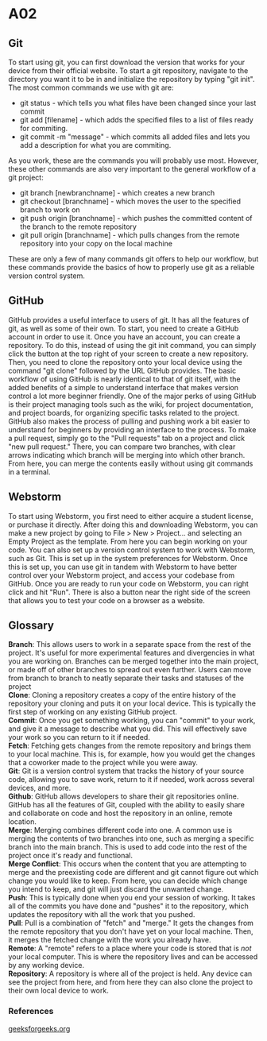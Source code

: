 # A02

## Git
To start using git, you can first download the version that works for your device from their official website. To start a git repository, navigate to the directory you want it to be in and initialize the repository by typing "git init". The most common commands we use with git are: 
- git status - which tells you what files have been changed since your last commit
- git add [filename] - which adds the specified files to a list of files ready for commiting.
- git commit -m "message" - which commits all added files and lets you add a description for what you are commiting.

As you work, these are the commands you will probably use most. However, these other commands are also very important to the general workflow of a git project:
- git branch [newbranchname] - which creates a new branch
- git checkout [branchname] - which moves the user to the specified branch to work on
- git push origin [branchname] - which pushes the committed content of the branch to the remote repository
- git pull origin [branchname] - which pulls changes from the remote repository into your copy on the local machine

These are only a few of many commands git offers to help our workflow, but these commands provide the basics of how to properly use git as a reliable version control system.
## GitHub
GitHub provides a useful interface to users of git. It has all the features of git, as well as some of their own. To start, you need to create a GitHub account in order to use it. Once you have an account, you can create a repository. To do this, instead of using the git init command, you can simply click the button at the top right of your screen to create a new repository. Then, you need to clone the repository onto your local device using the command "git clone" followed by the URL GitHub provides. The basic workflow of using GitHub is nearly identical to that of git itself, with the added benefits of a simple to understand interface that makes version control a lot more beginner friendly. One of the major perks of using GitHub is their project managing tools such as the wiki, for project documentation, and project boards, for organizing specific tasks related to the project. GitHub also makes the process of pulling and pushing work a bit easier to understand for beginners by providing an interface to the process. To make a pull request, simply go to the "Pull requests" tab on a project and click "new pull request." There, you can compare two branches, with clear arrows indicating which branch will be merging into which other branch. From here, you can merge the contents easily without using git commands in a terminal.
## Webstorm
To start using Webstorm, you first need to either acquire a student license, or purchase it directly. After doing this and downloading Webstorm, you can make a new project by going to File > New > Project... and selecting an Empty Project as the template. From here you can begin working on your code. You can also set up a version control system to work with Webstorm, such as Git. This is set up in the system preferences for Webstorm. Once this is set up, you can use git in tandem with Webstorm to have better control over your Webstorm project, and access your codebase from GitHub. Once you are ready to run your code on Webstorm, you can right click and hit "Run". There is also a button near the right side of the screen that allows you to test your code on a browser as a website.
## Glossary
<strong>Branch</strong>: This allows users to work in a separate space from the rest of the project. It's useful for more experimental features and divergencies in what you are working on. Branches can be merged together into the main project, or made off of other branches to spread out even further. Users can move from branch to branch to neatly separate their tasks and statuses of the project
<br><strong>Clone</strong>: Cloning a repository creates a copy of the entire history of the repository your cloning and puts it on your local device. This is typically the first step of working on any existing GitHub project.
<br><strong>Commit</strong>: Once you get something working, you can "commit" to your work, and give it a message to describe what you did. This will effectively save your work so you can return to it if needed.
<br><strong>Fetch</strong>: Fetching gets changes from the remote repository and brings them to your local machine. This is, for example, how you would get the changes that a coworker made to the project while you were away.
<br><strong>Git</strong>: Git is a version control system that tracks the history of your source code, allowing you to save work, return to it if needed, work across several devices, and more.
<br><strong>Github</strong>: GitHub allows developers to share their git repositories online. GitHub has all the features of Git, coupled with the ability to easily share and collaborate on code and host the repository in an online, remote location.
<br><strong>Merge</strong>: Merging combines different code into one. A common use is merging the contents of two branches into one, such as merging a specific branch into the main branch. This is used to add code into the rest of the project once it's ready and functional.
<br><strong>Merge Conflict</strong>: This occurs when the content that you are attempting to merge and the preexisting code are different and git cannot figure out which change you would like to keep. From here, you can decide which change you intend to keep, and git will just discard the unwanted change.
<br><strong>Push</strong>: This is typically done when you end your session of working. It takes all of the commits you have done and "pushes" it to the repository, which updates the repository with all the work that you pushed.
<br><strong>Pull</strong>: Pull is a combination of "fetch" and "merge." It gets the changes from the remote repository that you don't have yet on your local machine. Then, it merges the fetched change with the work you already have.
<br><strong>Remote</strong>: A "remote" refers to a place where your code is stored that is <em>not</em> your local computer. This is where the repository lives and can be accessed by any working device.
<br><strong>Repository</strong>: A repository is where all of the project is held. Any device can see the project from here, and from here they can also clone the project to their own local device to work.

### References
<a href="https://www.geeksforgeeks.org/" target=_blank>geeksforgeeks.org</a>
